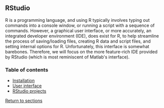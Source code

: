 ## RStudio

R is a programming language, and using R typically involves typing out commands into a console window, or running a script with a sequence of commands. However, a graphical user interface, or more accurately, an integrated developer environment (IDE), does exist for R, to help streamline the process of saving/loading files, creating R data and script files, and setting internal options for R. Unfortunately, this interface is somewhat barebones. Therefore, we will focus on the more feature-rich IDE provided by RStudio (which is most reminiscent of Matlab's interface).

### Table of contents

* [Installation](C02_P001_Installation.md)
* [User interface](C02_P002_RStudio_GUI.md)
* [RStudio projects](C02_P003_RStudio_projects.md)

[Return to sections](C00_P002_Chapters.md)
